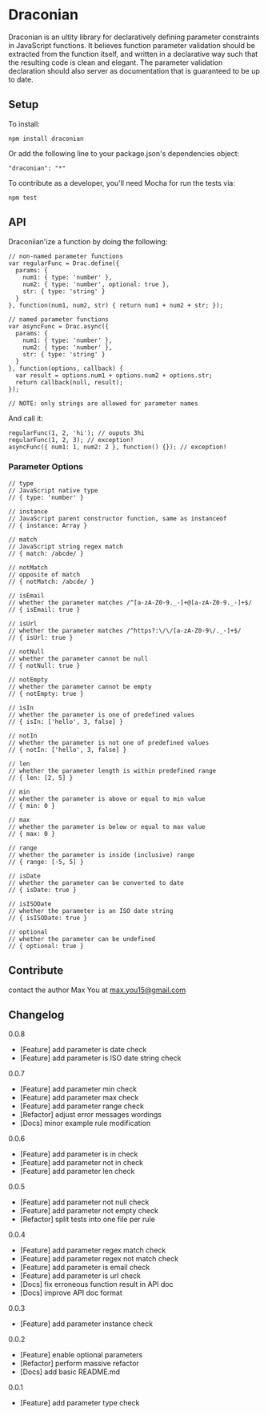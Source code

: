 # Draconian

Draconian is an ultity library for declaratively defining parameter constraints in JavaScript functions. It believes function parameter validation should be extracted from the function itself, and written in a declarative way such that the resulting code is clean and elegant. The parameter validation declaration should also server as documentation that is guaranteed to be up to date.

## Setup

To install:

    npm install draconian

Or add the following line to your package.json's dependencies object:

    "draconian": "*"

To contribute as a developer, you'll need Mocha for run the tests via:

    npm test

## API

Draconiian'ize a function by doing the following:

    // non-named parameter functions
    var regularFunc = Drac.define({
      params: {
        num1: { type: 'number' },
        num2: { type: 'number', optional: true },
        str: { type: 'string' }
      }
    }, function(num1, num2, str) { return num1 + num2 + str; });

    // named parameter functions
    var asyncFunc = Drac.async({
      params: {
        num1: { type: 'number' },
        num2: { type: 'number' },
        str: { type: 'string' }
      }
    }, function(options, callback) {
      var result = options.num1 + options.num2 + options.str;
      return callback(null, result);
    });

    // NOTE: only strings are allowed for parameter names

And call it:

    regularFunc(1, 2, 'hi'); // ouputs 3hi
    regularFunc(1, 2, 3); // exception!
    asyncFunc({ num1: 1, num2: 2 }, function() {}); // exception!

### Parameter Options

    // type
    // JavaScript native type
    // { type: 'number' }

    // instance
    // JavaScript parent constructor function, same as instanceof
    // { instance: Array }

    // match
    // JavaScript string regex match
    // { match: /abcde/ }

    // notMatch
    // opposite of match
    // { notMatch: /abcde/ }

    // isEmail
    // whether the parameter matches /^[a-zA-Z0-9._-]+@[a-zA-Z0-9._-]+$/
    // { isEmail: true }

    // isUrl
    // whether the parameter matches /^https?:\/\/[a-zA-Z0-9\/._-]+$/
    // { isUrl: true }

    // notNull
    // whether the parameter cannot be null
    // { notNull: true }

    // notEmpty
    // whether the parameter cannot be empty
    // { notEmpty: true }

    // isIn
    // whether the parameter is one of predefined values
    // { isIn: ['hello', 3, false] }

    // notIn
    // whether the parameter is not one of predefined values
    // { notIn: ['hello', 3, false] }

    // len
    // whether the parameter length is within predefined range
    // { len: [2, 5] }

    // min
    // whether the parameter is above or equal to min value
    // { min: 0 }

    // max
    // whether the parameter is below or equal to max value
    // { max: 0 }

    // range
    // whether the parameter is inside (inclusive) range
    // { range: [-5, 5] }

    // isDate
    // whether the parameter can be converted to date
    // { isDate: true }

    // isISODate
    // whether the parameter is an ISO date string
    // { isISODate: true }

    // optional
    // whether the parameter can be undefined
    // { optional: true }

## Contribute

contact the author Max You at max.you15@gmail.com

## Changelog

0.0.8

- [Feature] add parameter is date check
- [Feature] add parameter is ISO date string check

0.0.7

- [Feature] add parameter min check
- [Feature] add parameter max check
- [Feature] add parameter range check
- [Refactor] adjust error messages wordings
- [Docs] minor example rule modification

0.0.6

- [Feature] add parameter is in check
- [Feature] add parameter not in check
- [Feature] add parameter len check

0.0.5

- [Feature] add parameter not null check
- [Feature] add parameter not empty check
- [Refactor] split tests into one file per rule

0.0.4

- [Feature] add parameter regex match check
- [Feature] add parameter regex not match check
- [Feature] add parameter is email check
- [Feature] add parameter is url check
- [Docs] fix erroneous function result in API doc
- [Docs] improve API doc format

0.0.3

- [Feature] add parameter instance check

0.0.2

- [Feature] enable optional parameters
- [Refactor] perform massive refactor
- [Docs] add basic README.md

0.0.1

- [Feature] add parameter type check

